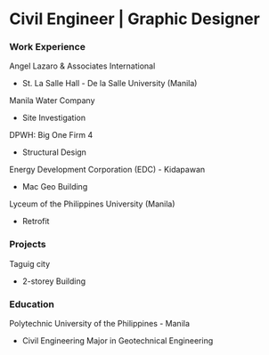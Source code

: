 # Civil Engineer | Graphic Designer

### Work Experience
Angel Lazaro & Associates International
- St. La Salle Hall - De la Salle University (Manila)

Manila Water Company
- Site Investigation

DPWH: Big One Firm 4
- Structural Design

Energy Development Corporation (EDC) - Kidapawan
- Mac Geo Building

Lyceum of the Philippines University (Manila)
- Retrofit

### Projects
Taguig city
- 2-storey Building

### Education
Polytechnic University of the Philippines - Manila
- Civil Engineering Major in Geotechnical Engineering
